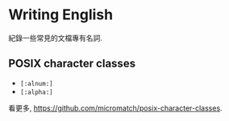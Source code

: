 # Writing English

紀錄一些常見的文檔專有名詞.

## POSIX character classes

- `[:alnum:]`
- `[:alpha:]`

看更多, https://github.com/micromatch/posix-character-classes.
